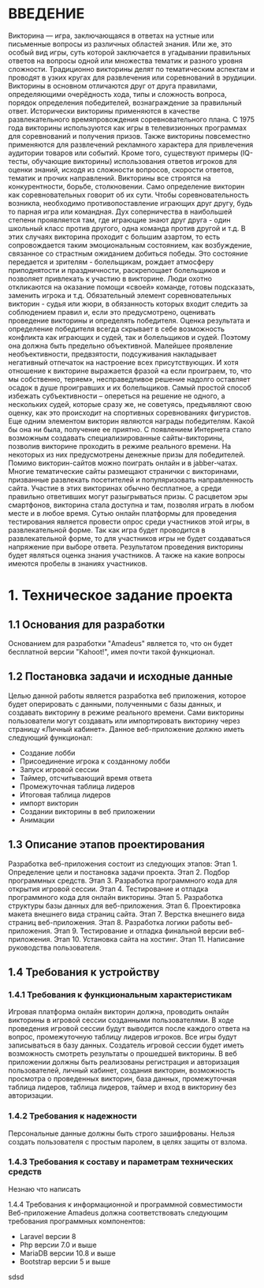 # ВВЕДЕНИЕ
Викторина — игра, заключающаяся в ответах на устные или письменные вопросы из различных областей знания. Или же, это особый вид игры, суть которой заключается в угадывании правильных ответов на вопросы одной или множества тематик и разного уровня сложности. Традиционно викторины делят по тематическим аспектам и проводят в узких кругах для развлечения или соревнований в эрудиции. Викторины в основном отличаются друг от друга правилами, определяющими очерёдность хода, типы и сложность вопроса, порядок определения победителей, вознаграждение за правильный ответ. Исторически викторины применяются в качестве развлекательного времяпровождения соревновательного плана. C 1975 года викторины используются как игры в телевизионных программах для соревнований и получения призов. Также викторины повсеместно применяются для развлечений рекламного характера для привлечения аудитории товаров или событий. Кроме того, существуют примеры (IQ-тесты, обучающие викторины) использования ответов игроков для оценки знаний, исходя из сложности вопросов, скорости ответов, тематик и прочих направлений.
Викторины все строятся на конкурентности, борьбе, столкновении. Само определение викторин как соревновательных говорит об их сути. Чтобы соревновательность возникла, необходимо противопоставление играющих друг другу, будь то парная игра или командная. Дух соперничества в наибольшей степени проявляется там, где играющие знают друг друга - один школьный класс против другого, одна команда против другой и т.д. В этих случаях викторина проходит с большим азартом, то есть сопровождается таким эмоциональным состоянием, как возбуждение, связанное со страстным ожиданием добиться победы. Это состояние передается и зрителям - болельщикам, рождает атмосферу приподнятости и праздничности, раскрепощает болельщиков и позволяет привлекать к участию в викторине. Люди охотно откликаются на оказание помощи «своей» команде, готовы подсказать, заменить игрока и т.д. Обязательный элемент соревновательных викторин - судья или жюри, в обязанность которых входит следить за соблюдением правил и, если это предусмотрено, оценивать проведение викторины и определять победителя. Оценка результата и определение победителя всегда скрывает в себе возможность конфликта как играющих и судей, так и болельщиков и судей. Поэтому она должна быть предельно объективной. Малейшее проявление необъективности, предвзятости, подсуживания накладывает негативный отпечаток на настроение всех присутствующих. И хотя отношение к викторине выражается фразой «а если проиграем, то, что мы собственно, теряем», несправедливое решение надолго оставляет осадок в душе проигравших и их болельщиков. Самый простой способ избежать субъективности – опереться на решение не одного, а нескольких судей, которые сразу же, не советуясь, предъявляют свою оценку, как это происходит на спортивных соревнованиях фигуристов. Еще одним элементом викторин являются награды победителям. Какой бы она ни была, получение ее приятно.
С появлением Интернета стало возможным создавать специализированные сайты-викторины, позволив викторине проходить в режиме реального времени. На некоторых из них предусмотрены денежные призы для победителей. Помимо викторин-сайтов можно поиграть онлайн и в jabber-чатах. Многие тематические сайты размещают странички с викторинами, призванные развлекать посетителей и популяризовать направленность сайта. Участие в этих викторинах обычно бесплатное, а среди правильно ответивших могут разыгрываться призы. С расцветом эры смартфонов, викторина стала доступна и там, позволяя играть в любом месте и в любое время.
Сутью онлайн платформы для проведения тестирования является провести опрос среди участников этой игры, в развлекательной форме. Так как игра будет проводится в развлекательной форме, то для участников игры не будет создаваться напряжение при выборе ответа. Результатом проведения викторины будет являться оценка знания участников. А также на какие вопросы имеются пробелы в знаниях участников. 

# 1.	Техническое задание проекта
## 1.1	 Основания для разработки
Основанием для разработки "Amadeus" является то, что он будет бесплатной версии "Kahoot!", имея почти такой функционал. 
## 1.2	 Постановка задачи и исходные данные
Целью данной работы является разработка веб приложения, которое будет оперировать с данными, полученными с базы данных, и создавать викторину в режиме реального времени. Сами викторины пользователи могут создавать или импортировать викторину через страницу «Личный кабинет».
Данное веб-приложение должно иметь следующий функционал:
-	Создание лобби 
-	Присоединение игрока к созданному лобби
-	Запуск игровой сессии
-	Таймер, отсчитывающий время ответа
-	Промежуточная таблица лидеров
-	Итоговая таблица лидеров
-	импорт викторин
-	Создании викторины в веб приложении
-	Анимации

## 1.3	 Описание этапов проектирования
Разработка веб-приложения состоит из следующих этапов:
Этап 1. Определение цели и постановка задачи проекта. 
Этап 2. Подбор программных средств. 
Этап 3. Разработка программного кода для открытия игровой сессии.
Этап 4. Тестирование и отладка программного кода для онлайн викторины.
Этап 5. Разработка структуры базы данных для веб-приложения.
Этап 6. Проектировка макета внешнего вида страниц сайта.
Этап 7. Верстка внешнего вида страниц веб-приложения. 
Этап 8. Разработка логики работы веб-приложения.
Этап 9. Тестирование и отладка финальной версии веб-приложения.
Этап 10. Установка сайта на хостинг.
Этап 11. Написание руководства пользователя.

## 1.4	 Требования к устройству
### 1.4.1	Требования к функциональным характеристикам
Игровая платформа онлайн викторин должна, проводить онлайн викторины в игровой сессии созданными пользователями. В ходе проведения игровой сессии будут выводится после каждого ответа на вопрос, промежуточную таблицу лидеров игроков.
Все игры будут записываться в базу данных. Создатель игровой сессии будет иметь возможность смотреть результаты о прошедшей викторины.
В веб приложении должны быть реализованы регистрация и авторизация пользователей, личный кабинет, создания викторин, возможность просмотра о проведенных викторин, база данных, промежуточная таблица лидеров, таблица лидеров, таймер и вход в викторину без авторизации.
### 1.4.2	Требования к надежности
Персональные данные должны быть строго зашифрованы. Нельзя создать пользователя с простым паролем, в целях защиты от взлома. 
### 1.4.3	Требования к составу и параметрам технических средств
Незнаю что написать



1.4.4	Требования к информационной и программной совместимости
Веб-приложение Amadeus должна соответствовать следующим требования программных компонентов:
-	Laravel версии 8
-	Php версии 7.0 и выше
-	MariaDB версии 10.8 и выше
-	Bootstrap версии 5 и выше

sdsd